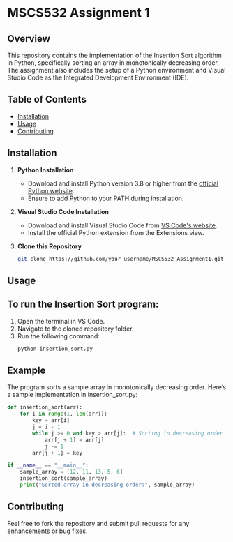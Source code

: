 # MSCS532 Assignment 1

## Overview
This repository contains the implementation of the Insertion Sort algorithm in Python, specifically sorting an array in monotonically decreasing order. The assignment also includes the setup of a Python environment and Visual Studio Code as the Integrated Development Environment (IDE).

## Table of Contents
- [Installation](#installation)
- [Usage](#usage)
- [Contributing](#contributing)


## Installation

1. **Python Installation**
   - Download and install Python version 3.8 or higher from the [official Python website](https://www.python.org/downloads).
   - Ensure to add Python to your PATH during installation.

2. **Visual Studio Code Installation**
   - Download and install Visual Studio Code from [VS Code's website](https://code.visualstudio.com/).
   - Install the official Python extension from the Extensions view.

3. **Clone this Repository**
   ```bash
   git clone https://github.com/your_username/MSCS532_Assignment1.git
## Usage
## To run the Insertion Sort program:

1. Open the terminal in VS Code.
2. Navigate to the cloned repository folder.
3. Run the following command:
      ```bash
      python insertion_sort.py
      ```
## Example
The program sorts a sample array in monotonically decreasing order. Here’s a sample implementation in insertion_sort.py:

```python
def insertion_sort(arr):
    for i in range(1, len(arr)):
        key = arr[i]
        j = i - 1
        while j >= 0 and key > arr[j]:  # Sorting in decreasing order
            arr[j + 1] = arr[j]
            j -= 1
        arr[j + 1] = key

if __name__ == "__main__":
    sample_array = [12, 11, 13, 5, 6]
    insertion_sort(sample_array)
    print("Sorted array in decreasing order:", sample_array)
```


## Contributing
Feel free to fork the repository and submit pull requests for any enhancements or bug fixes.




